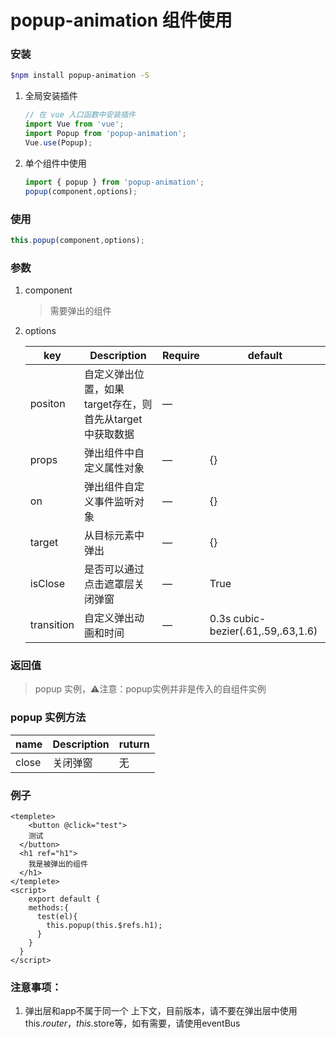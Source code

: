 # popup-animation 组件使用

### 安装

```bash
$npm install popup-animation -S
```

1. 全局安装插件

   ```js
   // 在 vue 入口函数中安装插件
   import Vue from 'vue';
   import Popup from 'popup-animation';
   Vue.use(Popup);
   ```

   

2. 单个组件中使用

   ```js
   import { popup } from 'popup-animation';
   popup(component,options);
   ```

### 使用

```js
this.popup(component,options);
```

### 参数

1. component 

   > 需要弹出的组件

2. options

   | key        | Description                                                | Require | default                            |
   | ---------- | ---------------------------------------------------------- | ------- | ---------------------------------- |
   | positon    | 自定义弹出位置，如果 target存在，则首先从target 中获取数据 | —       |                                    |
   | props      | 弹出组件中自定义属性对象                                   | —       | {}                                 |
   | on         | 弹出组件自定义事件监听对象                                 | —       | {}                                 |
   | target     | 从目标元素中弹出                                           | —       | {}                                 |
   | isClose    | 是否可以通过点击遮罩层关闭弹窗                             | —       | True                               |
   | transition | 自定义弹出动画和时间                                       | —       | 0.3s cubic-bezier(.61,.59,.63,1.6) |

### 返回值

> popup 实例，⚠️注意：popup实例并非是传入的自组件实例

### popup 实例方法

| name  | Description | ruturn |
| ----- | ----------- | ------ |
| close | 关闭弹窗    | 无     |

### 例子

```vue
<templete>
	<button @click="test">
    测试
  </button>
  <h1 ref="h1">
    我是被弹出的组件
  </h1>
</templete>
<script>
	export default {
    methods:{
      test(el){
        this.popup(this.$refs.h1);
      }
    }
  }
</script>
```

### 注意事项：

1. 弹出层和app不属于同一个 上下文，目前版本，请不要在弹出层中使用 this.$router，this.$store等，如有需要，请使用eventBus